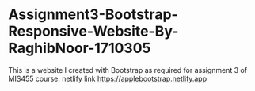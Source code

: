 # Assignment3-Bootstrap-Responsive-Website-By-RaghibNoor-1710305
This is a website I created with Bootstrap as required for assignment 3 of MIS455 course.
netlify link
https://applebootstrap.netlify.app
